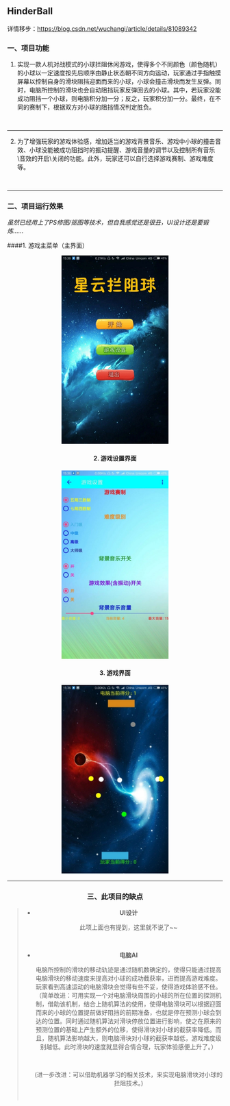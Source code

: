## HinderBall

详情移步：https://blog.csdn.net/wuchangi/article/details/81089342

### 一、项目功能

1. 实现一款人机对战模式的小球拦阻休闲游戏，使得多个不同颜色（颜色随机）的小球以一定速度按先后顺序由静止状态朝不同方向运动，玩家通过手指触摸屏幕以控制自身的滑块阻挡迎面而来的小球，小球会撞击滑块而发生反弹。同时，电脑所控制的滑块也会自动阻挡玩家反弹回去的小球。其中，若玩家没能成功阻挡一个小球，则电脑积分加一分；反之，玩家积分加一分。最终，在不同的赛制下，根据双方对小球的阻挡情况判定胜负。


<br/>

------
2. 为了增强玩家的游戏体验感，增加适当的游戏背景音乐、游戏中小球的撞击音效、小球没能被成功阻挡时的振动提醒、游戏音量的调节以及控制所有音乐\音效的开启\关闭的功能。此外，玩家还可以自行选择游戏赛制、游戏难度等。

<br/>

***

### 二、项目运行效果

*虽然已经用上了PS修图/抠图等技术，但自我感觉还是很丑，UI设计还是要锻炼......*

####1. 游戏主菜单（主界面）

<div align=center>

<img src="https://github.com/Yuziquan/HinderBall/blob/master/Screenshots/main_menu.jpg" width=250 height=440 />

<br/>

#### 2. 游戏设置界面

<div align=center>

<img src="https://github.com/Yuziquan/HinderBall/blob/master/Screenshots/game_settings.jpg" width=250 height=440 />

<br/>

#### 3. 游戏界面

<div align=center>

<img src="https://github.com/Yuziquan/HinderBall/blob/master/Screenshots/playing.jpg" width=250 height=440 />

<br/>

***

### 三、此项目的缺点
> * **UI设计**
>
>   此项上面也有提到，这里就不说了~~
>
>   <br/>
>
> * **电脑AI**
>
>   电脑所控制的滑块的移动轨迹是通过随机数确定的，使得只能通过提高电脑滑块的移动速度来提高对小球的成功截获率，进而提高游戏难度。玩家看到高速运动的电脑滑块会觉得有些不妥，使得游戏体验感不佳。
>   <br/>
>   （简单改进：可用实现一个对电脑滑块周围的小球的所在位置的探测机制，借助该机制，结合上随机算法的使用，使得电脑滑块可以根据迎面而来的小球的位置提前做好阻挡的前期准备，也就是停在预测小球会到达的位置。同时通过随机算法对滑块停放位置进行影响，使之在原来的预测位置的基础上产生额外的位移，使得滑块对小球的截获率降低。而且，随机算法影响越大，则电脑滑块对小球的截获率越低，游戏难度级别越低。此时滑块的速度就显得合情合理，玩家体验感便上升了。）
>
>   <br/>
>
>   (进一步改进：可以借助机器学习的相关技术，来实现电脑滑块对小球的拦阻技术。)
>
>   ​